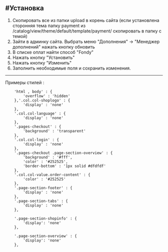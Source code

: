 
#Установка
-------------
1. Скопировать все из папки upload в корень сайта (если установлена сторонняя тема папку payment из /catalog/view/theme/default/template/payment/ скопировать в папку с темой)
2. Зайти в админку сайта. Выбрать меню "Дополнения" -> "Менеджер дополнений" нажать кнопку обновить
3. В списке оплат найти способ "Fondy"
4. Нажать кнопку "Установить"
5. Нажать кнопку "Изменить"
6. Заполнить необходимые поля и сохранить изменения.
-------------

Примеры стилей :


		'html , body' : {
			'overflow' : 'hidden'
		},'.col.col-shoplogo' : {
			'display' : 'none'
		},
		'.col.col-language' : {
			'display' : 'none'
		},
		'.pages-checkout' : {
			'background' : 'transparent'
		},
		'.col.col-login' : {
			'display' : 'none'
		},
		'.pages-checkout .page-section-overview' : {
			'background' : '#fff',
			'color' : '#252525',
			'border-bottom' : '1px solid #dfdfdf'
		},
		'.col.col-value.order-content' : {
			'color' : '#252525'
		},
		'.page-section-footer' : {
			'display' : 'none'
		},
		'.page-section-tabs' : {
			'display' : 'none'
		},

		'.page-section-shopinfo' : {
			'display': 'none'
		},
		
		'.page-section-overview' : {
			'display': 'none'
		},